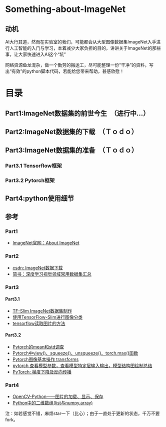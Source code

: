 # Something-about-ImageNet
## 动机
AI大行其道，然而在实验室的我们，可能都会从大型图像数据集ImageNet入手进行人工智能的入门与学习，本着减少大家负担的目的，讲讲关于ImageNet的那些事，让大家快速进入AI这个“坑”

网络资源鱼龙混杂，做一个勤劳的搬运工，尽可能整理一份“干净”的资料，写出“有效”的python脚本代码，若能给您带来帮助，甚感欣慰！
# 目录
## Part1:ImageNet数据集的前世今生　（进行中...）
## Part2:ImageNet数据集的下载　（Ｔｏｄｏ）
## Part3:ImageNet数据集的准备　（Ｔｏｄｏ）
### Part3.1 Tensorflow框架  
### Part3.2 Pytorch框架
## Part4:python使用细节

## 参考
### Part1
- [ImageNet官网：About ImageNet](http://www.image-net.org/about-stats)
### Part2
- [csdn: ImageNet数据下载](https://blog.csdn.net/weixin_41043240/article/details/80305311)
- [简书：深度学习视觉领域常用数据集汇总](https://www.jianshu.com/p/9990284bc4d5)
### Part3
#### Part3.1 
- [TF-Slim ImageNet数据集制作](https://blog.csdn.net/Gavin__Zhou/article/details/80242998)
- [使用TensorFlow-Slim进行图像分类](https://lijiancheng0614.github.io/2017/06/29/2017_06_29_TensorFlow-Slim-image-classification/)
- [tensorflow读取图片的方法](https://blog.csdn.net/uestc_c2_403/article/details/74435286)
#### Part3.2
- [Pytorch的mean和std调查](https://blog.csdn.net/raby_gyl/article/details/80982375)
- [Pytorch中view()、squeeze()、unsqueeze()、torch.max()函数](https://blog.csdn.net/lanse_zhicheng/article/details/79148678)
- [Pytorch图像基本操作 transforms](https://zhuanlan.zhihu.com/p/27382990)
- [pytorch 查看模型参数，查看模型特定层输入输出，模型结构图绘制总结](https://blog.csdn.net/qq_16949707/article/details/81981507)
- [PyTorch: 梯度下降及反向传播](https://blog.csdn.net/m0_37306360/article/details/79307354)
### Part4
- [OpenCV-Python——图片的加载、显示、保存](https://www.jianshu.com/p/ae510711e7ab)
- [Python中的二维数组(list与numpy.array)](https://blog.csdn.net/qq_30490125/article/details/51445390)

注：如若感觉不错，麻烦star一下（比心）；由于一直处于更新的状态，千万不要fork。

